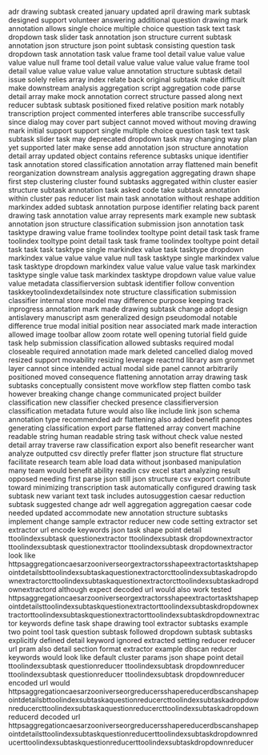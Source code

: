 adr drawing subtask created january updated april drawing mark subtask designed support volunteer answering additional question drawing mark annotation allows single choice multiple choice question task text task dropdown task slider task annotation json structure current subtask annotation json structure json point subtask consisting question task dropdown task annotation task value frame tool detail value value value value value null frame tool detail value value value value value frame tool detail value value value value value annotation structure subtask detail issue solely relies array index relate back original subtask make difficult make downstream analysis aggregation script aggregation code parse detail array make mock annotation correct structure passed along next reducer subtask subtask positioned fixed relative position mark notably transcription project commented interferes able transcribe successfully since dialog may cover part subject cannot moved without moving drawing mark initial support support single multiple choice question task text task subtask slider task may deprecated dropdown task may changing way plan yet supported later make sense add annotation json structure annotation detail array updated object contains reference subtasks unique identifier task annotation stored classification annotation array flattened main benefit reorganization downstream analysis aggregation aggregating drawn shape first step clustering cluster found subtasks aggregated within cluster easier structure subtask annotation task asked code take subtask annotation within cluster pas reducer list main task annotation without reshape addition markindex added subtask annotation purpose identifier relating back parent drawing task annotation value array represents mark example new subtask annotation json structure classification submission json annotation task tasktype drawing value frame toolindex tooltype point detail task task frame toolindex tooltype point detail task task frame toolindex tooltype point detail task task task tasktype single markindex value task tasktype dropdown markindex value value value value null task tasktype single markindex value task tasktype dropdown markindex value value value value task markindex tasktype single value task markindex tasktype dropdown value value value value metadata classifierversion subtask identifier follow convention taskkeytoolindexdetailsindex note structure classification submission classifier internal store model may difference purpose keeping track inprogress annotation mark made drawing subtask change adopt design antislavery manuscript asm generalized design pseudomodal notable difference true modal initial position near associated mark made interaction allowed image toolbar allow zoom rotate well opening tutorial field guide task help submission classification allowed subtasks required modal closeable required annotation made mark deleted cancelled dialog moved resized support movability resizing leverage reactrnd library asm grommet layer cannot since intended actual modal side panel cannot arbitrarily positioned moved consequence flattening annotation array drawing task subtasks conceptually consistent move workflow step flatten combo task however breaking change change communicated project builder classification new classifier checked presence classifierversion classification metadata future would also like include link json schema annotation type recommended adr flattening also added benefit panoptes generating classification export parse flattened array convert machine readable string human readable string task without check value nested detail array traverse raw classification export also benefit researcher want analyze outputted csv directly prefer flatter json structure flat structure facilitate research team able load data without jsonbased manipulation many team would benefit ability readin csv excel start analyzing result opposed needing first parse json still json structure csv export contribute toward minimizing transcription task automatically configured drawing task subtask new variant text task includes autosuggestion caesar reduction subtask suggested change adr well aggregation aggregation caesar code needed updated accommodate new annotation structure subtasks implement change sample extractor reducer new code setting extractor set extractor url encode keywords json task shape point detail ttoolindexsubtask questionextractor ttoolindexsubtask dropdownextractor ttoolindexsubtask questionextractor ttoolindexsubtask dropdownextractor look like httpsaggregationcaesarzooniverseorgextractorsshapeextractortasktshapepointdetailsbttoolindexsubtaskaquestionextractorcttoolindexsubtaskadropdownextractorcttoolindexsubtaskaquestionextractorcttoolindexsubtaskadropdownextractord although expect decoded url would also work tested httpsaggregationcaesarzooniverseorgextractorsshapeextractortasktshapepointdetailsttoolindexsubtaskquestionextractorttoolindexsubtaskdropdownextractorttoolindexsubtaskquestionextractorttoolindexsubtaskdropdownextractor keywords define task shape drawing tool extractor subtasks example two point tool task question subtask followed dropdown subtask subtasks explicitly defined detail keyword ignored extracted setting reducer reducer url pram also detail section format extractor example dbscan reducer keywords would look like default cluster params json shape point detail ttoolindexsubtask questionreducer ttoolindexsubtask dropdownreducer ttoolindexsubtask questionreducer ttoolindexsubtask dropdownreducer encoded url would httpsaggregationcaesarzooniverseorgreducersshapereducerdbscanshapepointdetailsbttoolindexsubtaskaquestionreducercttoolindexsubtaskadropdownreducercttoolindexsubtaskaquestionreducercttoolindexsubtaskadropdownreducerd decoded url httpsaggregationcaesarzooniverseorgreducersshapereducerdbscanshapepointdetailsttoolindexsubtaskquestionreducerttoolindexsubtaskdropdownreducerttoolindexsubtaskquestionreducerttoolindexsubtaskdropdownreducer